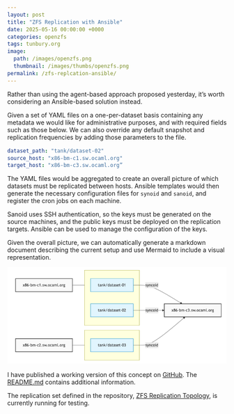```yaml
---
layout: post
title: "ZFS Replication with Ansible"
date: 2025-05-16 00:00:00 +0000
categories: openzfs
tags: tunbury.org
image:
  path: /images/openzfs.png
  thumbnail: /images/thumbs/openzfs.png
permalink: /zfs-replcation-ansible/
---
```


Rather than using the agent-based approach proposed yesterday, it’s worth considering an Ansible-based solution instead.

Given a set of YAML files on a one-per-dataset basis containing any metadata we would like for administrative purposes, and with required fields such as those below. We can also override any default snapshot and replication frequencies by adding those parameters to the file.

```yaml
dataset_path: "tank/dataset-02"
source_host: "x86-bm-c1.sw.ocaml.org"
target_host: "x86-bm-c3.sw.ocaml.org”
```

The YAML files would be aggregated to create an overall picture of which datasets must be replicated between hosts. Ansible templates would then generate the necessary configuration files for `synoid` and `sanoid`, and register the cron jobs on each machine.

Sanoid uses SSH authentication, so the keys must be generated on the source machines, and the public keys must be deployed on the replication targets. Ansible can be used to manage the configuration of the keys.

Given the overall picture, we can automatically generate a markdown document describing the current setup and use Mermaid to include a visual representation.

![](/images/zfs-replication-graphic.png)

I have published a working version of this concept on [GitHub](https://github.com/mtelvers/zfs-replication-ansible). The [README.md](https://github.com/mtelvers/zfs-replication-ansible/blob/master/README.md) contains additional information.

The replication set defined in the repository, [ZFS Replication Topology](https://github.com/mtelvers/zfs-replication-ansible/blob/master/docs/replication_topology.md), is currently running for testing.

